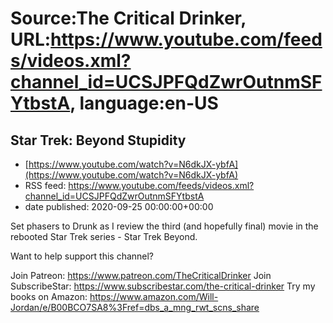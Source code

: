 # Source:The Critical Drinker, URL:https://www.youtube.com/feeds/videos.xml?channel_id=UCSJPFQdZwrOutnmSFYtbstA, language:en-US

## Star Trek: Beyond Stupidity
 - [https://www.youtube.com/watch?v=N6dkJX-ybfA](https://www.youtube.com/watch?v=N6dkJX-ybfA)
 - RSS feed: https://www.youtube.com/feeds/videos.xml?channel_id=UCSJPFQdZwrOutnmSFYtbstA
 - date published: 2020-09-25 00:00:00+00:00

Set phasers to Drunk as I review the third (and hopefully final) movie in the rebooted Star Trek series - Star Trek Beyond.


Want to help support this channel? 



Join Patreon: https://www.patreon.com/TheCriticalDrinker
Join SubscribeStar: https://www.subscribestar.com/the-critical-drinker
Try my books on Amazon: https://www.amazon.com/Will-Jordan/e/B00BCO7SA8%3Fref=dbs_a_mng_rwt_scns_share

